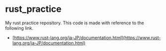 # rust_practice

My rust practice repository.
This code is made with reference to the following link.

* [https://www.rust-lang.org/ja-JP/documentation.html](https://www.rust-lang.org/ja-JP/documentation.html)
